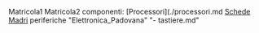 Matricola1
Matricola2
componenti:
[Processori](./processori.md
[Schede Madri](./schede_madri.md)
periferiche
"Elettronica_Padovana" "- tastiere.md" 
